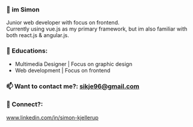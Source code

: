 ### 👋 im Simon 

Junior web developer with focus on frontend.<br />
Currently using vue.js as my primary framework, but im also familiar with both react.js & angular.js.

### 🏫 Educations:
- Multimedia Designer | Focus on graphic design
- Web development | Focus on frontend

### 📫 Want to contact me?: sikje96@gmail.com

### 👥 Connect?:
www.linkedin.com/in/simon-kjellerup
